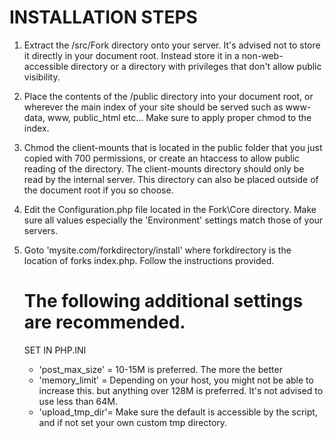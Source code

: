 INSTALLATION STEPS
==================

1. Extract the /src/Fork directory onto your server. It's advised
   not to store it directly in your document root. Instead store it in
   a non-web-accessible directory or a directory with privileges that don't allow
   public visibility.

2. Place the contents of the /public directory into your document root, or wherever
   the main index of your site should be served such as www-data, www, public_html etc...
   Make sure to apply proper chmod to the index.

3. Chmod the client-mounts that is located in the public folder that you just copied
   with 700 permissions, or create an htaccess to allow public reading of the directory.
   The client-mounts directory should only be read by the internal server. This directory
   can also be placed outside of the document root if you so choose.

4. Edit the Configuration.php file located in the Fork\Core directory. Make sure all values
   especially the 'Environment' settings match those of your servers.

5. Goto 'mysite.com/forkdirectory/install' where forkdirectory is the location of forks
   index.php. Follow the instructions provided.


   The following additional settings are recommended.
   ==================================================

   SET IN PHP.INI
   - 'post_max_size' = 10-15M is preferred. The more the better
   - 'memory_limit'  = Depending on your host, you might not be able to increase this.
                       but anything over 128M is preferred. It's not advised to use less
                       than 64M.
   - 'upload_tmp_dir'= Make sure the default is accessible by the script, and if not
                       set your own custom tmp directory.